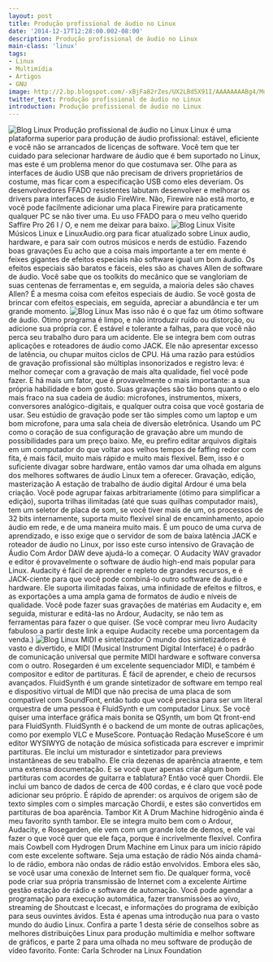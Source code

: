 ```yaml
---
layout: post
title: Produção profissional de áudio no Linux
date: '2014-12-17T12:28:00.002-08:00'
description: Produção profissional de áudio no Linux
main-class: 'linux'
tags:
- Linux
- Multimídia
- Artigos
- GNU
image: http://2.bp.blogspot.com/-xBjFa82rZes/UX2LBd5X91I/AAAAAAAABg4/MuZ_fcMLZs8/s72-c/dj-tux-mix-platine.png
twitter_text: Produção profissional de áudio no Linux
introduction: Produção profissional de áudio no Linux
---
```

![Blog Linux](http://2.bp.blogspot.com/-xBjFa82rZes/UX2LBd5X91I/AAAAAAAABg4/MuZ_fcMLZs8/s320/dj-tux-mix-platine.png "Blog Linux")
 Produção profissional de áudio no Linux
Linux é uma plataforma superior para produção de áudio profissional: estável, eficiente e você não se arrancados de licenças de software. Você tem que ter cuidado para selecionar hardware de áudio que é bem suportado no Linux, mas este é um problema menor do que costumava ser. Olhe para as interfaces de áudio USB que não precisam de drivers proprietários de costume, mas ficar com a especificação USB como eles deveriam. Os desenvolvedores FFADO resistentes labutam desenvolver e melhorar os drivers para interfaces de áudio FireWire. Não, Firewire não está morto, e você pode facilmente adicionar uma placa Firewire para praticamente qualquer PC se não tiver uma. Eu uso FFADO para o meu velho querido Saffire Pro 26 I / O, e nem me deixar para baixo.
![Blog Linux](http://www.linux.com/images/stories/3734/saffire.jpeg "Blog Linux")
Visite Músicos Linux e LinuxAudio.org para ficar atualizado sobre Linux audio, hardware, e para sair com outros músicos e nerds de estúdio.
Fazendo boas gravações
Eu acho que a coisa mais importante a ter em mente é feixes gigantes de efeitos especiais não software igual um bom áudio. Os efeitos especiais são baratos e fáceis, eles são as chaves Allen de software de áudio. Você sabe que os toolkits do mecânico que se vangloriam de suas centenas de ferramentas e, em seguida, a maioria deles são chaves Allen? É a mesma coisa com efeitos especiais de áudio. Se você gosta de brincar com efeitos especiais, em seguida, apreciar a abundância e ter um grande momento.
![Blog Linux](http://www.linux.com/images/stories/3734/allen-wrench.jpg "Blog Linux")
Mas isso não é o que faz um ótimo software de áudio. Ótimo programa é limpo, e não introduzir ruído ou distorção, ou adicione sua própria cor. É estável e tolerante a falhas, para que você não perca seu trabalho duro para um acidente. Ele se integra bem com outras aplicações e roteadores de áudio como JACK. Ele não apresentar excesso de latência, ou chupar muitos ciclos de CPU. Há uma razão para estúdios de gravação profissional são múltiplas insonorizados e registro leva: é melhor começar com a gravação de mais alta qualidade, fiel você pode fazer. E há mais um fator, que é provavelmente o mais importante: a sua própria habilidade e bom gosto.
Suas gravações são tão bons quanto o elo mais fraco na sua cadeia de áudio: microfones, instrumentos, mixers, conversores analógico-digitais, e qualquer outra coisa que você gostaria de usar. Seu estúdio de gravação pode ser tão simples como um laptop e um bom microfone, para uma sala cheia de diversão eletrônica. Usando um PC como o coração de sua configuração de gravação abre um mundo de possibilidades para um preço baixo. Me, eu prefiro editar arquivos digitais em um computador do que voltar aos velhos tempos de faffing redor com fita, é mais fácil, muito mais rápido e muito mais flexível.
Bem, isso é o suficiente divagar sobre hardware, então vamos dar uma olhada em alguns dos melhores softwares de áudio Linux tem a oferecer.
Gravação, edição, masterização
A estação de trabalho de áudio digital Ardour é uma bela criação. Você pode agrupar faixas arbitrariamente (ótimo para simplificar a edição), suporta trilhas ilimitadas (até que suas quilhas computador mais), tem um seletor de placa de som, se você tiver mais de um, os processos de 32 bits internamente, suporta muito flexível sinal de encaminhamento, apoio áudio em rede, e de uma maneira muito mais. É um pouco de uma curva de aprendizado, e isso exige que o servidor de som de baixa latência JACK e roteador de áudio no Linux, por isso este curso intensivo de Gravação de Áudio Com Ardor DAW deve ajudá-lo a começar.
O Audacity WAV gravador e editor é provavelmente o software de áudio high-end mais popular para Linux. Audacity é fácil de aprender e repleto de grandes recursos, e é JACK-ciente para que você pode combiná-lo outro software de áudio e hardware. Ele suporta ilimitadas faixas, uma infinidade de efeitos e filtros, e as exportações a uma ampla gama de formatos de áudio e níveis de qualidade. Você pode fazer suas gravações de matérias em Audacity e, em seguida, misturar e editá-las no Ardour, Audacity, se não tem as ferramentas para fazer o que quiser. (Se você comprar meu livro Audacity fabuloso a partir deste link a equipe Audacity recebe uma porcentagem da venda.)
![Blog Linux](http://www.linux.com/images/stories/3734/3-multitracks.png "Blog Linux")
MIDI e sintetizador
O mundo dos sintetizadores é vasto e divertido, e MIDI (Musical Instrument Digital Interface) é o padrão de comunicação universal que permite MIDI hardware e software conversa com o outro. Rosegarden é um excelente sequenciador MIDI, e também é compositor e editor de partituras. É fácil de aprender, e cheio de recursos avançados.
FluidSynth é um grande sintetizador de software em tempo real e dispositivo virtual de MIDI que não precisa de uma placa de som compatível com SoundFont, então tudo que você precisa para ser um literal orquestra de uma pessoa é FluidSynth e um computador Linux. Se você quiser uma interface gráfica mais bonita se QSynth, um bom Qt front-end para FluidSynth. FluidSynth é o backend de um monte de outras aplicações, como por exemplo VLC e MuseScore.
Pontuação Redação
MuseScore é um editor WYSIWYG de notação de música sofisticada para escrever e imprimir partituras. Ele inclui um misturador e sintetizador para previews instantâneas de seu trabalho. Ele cria dezenas de aparência atraente, e tem uma extensa documentação.
E se você quer apenas criar algum bom partituras com acordes de guitarra e tablatura? Então você quer Chordii. Ele inclui um banco de dados de cerca de 400 cordas, e é claro que você pode adicionar seu próprio. É rápido de aprender: os arquivos de origem são de texto simples com o simples marcação Chordii, e estes são convertidos em partituras de boa aparência.
Tambor Kit
A Drum Machine hidrogênio ainda é meu favorito synth tambor. Ele se integra muito bem com o Ardour, Audacity, e Rosegarden, ele vem com um grande lote de demos, e ele vai fazer o que você quer que ele faça, porque é incrivelmente flexível. Confira mais Cowbell com Hydrogen Drum Machine em Linux para um início rápido com este excelente software.
Seja uma estação de rádio
Nós ainda chamá-lo de rádio, embora não ondas de rádio estão envolvidos. Embora eles são, se você usar uma conexão de Internet sem fio. De qualquer forma, você pode criar sua própria transmissão de Internet com a excelente Airtime gestão estação de rádio e software de automação. Você pode agendar a programação para execução automática, fazer transmissões ao vivo, streaming de Shoutcast e Icecast, e informações do programa de exibição para seus ouvintes ávidos.
Esta é apenas uma introdução nua para o vasto mundo do áudio Linux. Confira a parte 1 desta série de conselhos sobre as melhores distribuições Linux para produção multimídia e melhor software de gráficos, e parte 2 para uma olhada no meu software de produção de vídeo favorito.
Fonte: Carla Schroder na Linux Foundation 
